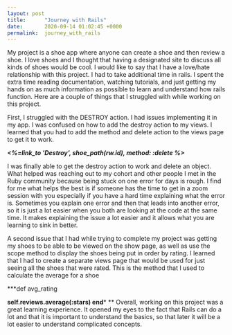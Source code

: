 ```yaml
---
layout: post
title:      "Journey with Rails"
date:       2020-09-14 01:02:45 +0000
permalink:  journey_with_rails
---
```




My project is a shoe app where anyone can create a shoe and then review a shoe. I love shoes and I thought that having a designated site to discuss all kinds of shoes would be cool.
I would like to say that I have a love/hate relationship with this project. I had to take additional time in rails. I spent the extra time reading documentation, watching tutorials, and just getting my hands on as much information as possible to learn and understand how rails function. Here are a couple of things that I struggled with while working on this project.

First, I struggled with the DESTROY action. I had issues implementing it in my app. I was confused on how to add the destroy action to my views. I learned that you had to add the method and delete action to the views page to get it to work.

***<%=link_to 'Destroy', shoe_path(rw.id), method: :delete %>***


I was finally able to get the destroy action to work and delete an object. What helped was reaching out to my cohort and other people I met in the Ruby community because being stuck on one error for days is rough. I find for me what helps the best is if someone has the time to get in a zoom session with you especially if you have a hard time explaining what the error is. Sometimes you explain one error and then that leads into another error, so it is just a lot easier when you both are looking at the code at the same time. It makes explaining the issue a lot easier and it allows what you are learning to sink in better.

A second issue that I had while trying to complete my project was getting my shoes to be able to be viewed on the show page, as well as use the scope method to display the shoes being put in order by rating.  I learned that I had to create a separate views page that would be used for just seeing all the shoes that were rated.
This is the method that I used to calculate the average for a shoe

***def avg_rating

**self.reviews.average(:stars)
end***
**
Overall, working on this project was a great learning experience. It opened my eyes to the fact that Rails can do a lot and that it is important to understand the basics, so that later it will be a lot easier to understand complicated concepts.
